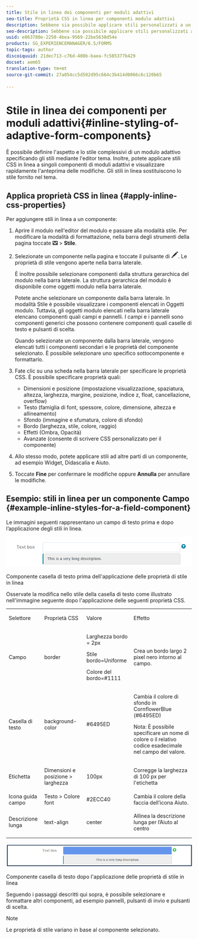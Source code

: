 ```yaml
---
title: Stile in linea dei componenti per moduli adattivi
seo-title: Proprietà CSS in linea per componenti modulo adattivi
description: Sebbene sia possibile applicare stili personalizzati a un modulo adattivo, è anche possibile applicare proprietà CSS in linea ai singoli componenti di un modulo adattivo.
seo-description: Sebbene sia possibile applicare stili personalizzati a un modulo adattivo, è anche possibile applicare proprietà CSS in linea ai singoli componenti di un modulo adattivo.
uuid: e863780e-2250-4bea-9569-22be5638d54e
products: SG_EXPERIENCEMANAGER/6.5/FORMS
topic-tags: author
discoiquuid: 21dec713-c76d-408b-baea-fc585377b429
docset: aem65
translation-type: tm+mt
source-git-commit: 27a054cc5d502d95c664c3b414d0066c6c120b65

---
```



# Stile in linea dei componenti per moduli adattivi{#inline-styling-of-adaptive-form-components}

È possibile definire l&#39;aspetto e lo stile complessivi di un modulo adattivo specificando gli stili mediante l&#39;editor [](../../forms/using/themes.md)tema. Inoltre, potete applicare stili CSS in linea a singoli componenti di moduli adattivi e visualizzare rapidamente l&#39;anteprima delle modifiche. Gli stili in linea sostituiscono lo stile fornito nel tema.

## Applica proprietà CSS in linea {#apply-inline-css-properties}

Per aggiungere stili in linea a un componente:

1. Aprire il modulo nell&#39;editor del modulo e passare alla modalità stile. Per modificare la modalità di formattazione, nella barra degli strumenti della pagina toccate ![quadro a discesa](assets/canvas-drop-down.png) > **Stile**.
1. Selezionate un componente nella pagina e toccate il pulsante di ![modifica](assets/edit-button.png). Le proprietà di stile vengono aperte nella barra laterale.

   È inoltre possibile selezionare componenti dalla struttura gerarchica del modulo nella barra laterale. La struttura gerarchica del modulo è disponibile come oggetti modulo nella barra laterale.

   Potete anche selezionare un componente dalla barra laterale. In modalità Stile è possibile visualizzare i componenti elencati in Oggetti modulo. Tuttavia, gli oggetti modulo elencati nella barra laterale elencano componenti quali campi e pannelli. I campi e i pannelli sono componenti generici che possono contenere componenti quali caselle di testo e pulsanti di scelta.

   Quando selezionate un componente dalla barra laterale, vengono elencati tutti i componenti secondari e le proprietà del componente selezionato. È possibile selezionare uno specifico sottocomponente e formattarlo.

1. Fate clic su una scheda nella barra laterale per specificare le proprietà CSS. È possibile specificare proprietà quali:

   * Dimensioni e posizione (impostazione visualizzazione, spaziatura, altezza, larghezza, margine, posizione, indice z, float, cancellazione, overflow)
   * Testo (famiglia di font, spessore, colore, dimensione, altezza e allineamento)
   * Sfondo (immagine e sfumatura, colore di sfondo)
   * Bordo (larghezza, stile, colore, raggio)
   * Effetti (Ombra, Opacità)
   * Avanzate (consente di scrivere CSS personalizzato per il componente)

1. Allo stesso modo, potete applicare stili ad altre parti di un componente, ad esempio Widget, Didascalia e Aiuto.
1. Toccate **Fine** per confermare le modifiche oppure **Annulla** per annullare le modifiche.

## Esempio: stili in linea per un componente Campo {#example-inline-styles-for-a-field-component}

Le immagini seguenti rappresentano un campo di testo prima e dopo l’applicazione degli stili in linea.

![Componente casella di testo prima dell&#39;applicazione dello stile in linea](assets/no-style.png)

Componente casella di testo prima dell&#39;applicazione delle proprietà di stile in linea

Osservate la modifica nello stile della casella di testo come illustrato nell&#39;immagine seguente dopo l&#39;applicazione delle seguenti proprietà CSS.

<table>
 <tbody>
  <tr>
   <td><p>Selettore</p> </td>
   <td><p>Proprietà CSS</p> </td>
   <td><p>Valore</p> </td>
   <td><p>Effetto</p> </td>
  </tr>
  <tr>
   <td><p>Campo</p> </td>
   <td><p>border</p> </td>
   <td><p>Larghezza bordo = 2px</p> <p>Stile bordo=Uniforme</p> <p>Colore del bordo=#1111</p> </td>
   <td><p>Crea un bordo largo 2 pixel nero intorno al campo.</p> </td>
  </tr>
  <tr>
   <td><p>Casella di testo</p> </td>
   <td><p>background-color</p> </td>
   <td><p>#6495ED</p> </td>
   <td><p>Cambia il colore di sfondo in CornflowerBlue (#6495ED)</p> <p>Nota: È possibile specificare un nome di colore o il relativo codice esadecimale nel campo del valore.</p> </td>
  </tr>
  <tr>
   <td><p>Etichetta</p> </td>
   <td><p>Dimensioni e posizione &gt; larghezza</p> </td>
   <td><p>100px</p> </td>
   <td><p>Corregge la larghezza di 100 px per l'etichetta</p> </td>
  </tr>
  <tr>
   <td>Icona guida campo</td>
   <td>Testo &gt; Colore font</td>
   <td>#2ECC40</td>
   <td>Cambia il colore della faccia dell’icona Aiuto.</td>
  </tr>
  <tr>
   <td><p>Descrizione lunga</p> </td>
   <td><p>text-align</p> </td>
   <td><p>center</p> </td>
   <td><p>Allinea la descrizione lunga per l’Aiuto al centro</p> </td>
  </tr>
 </tbody>
</table>

![Stile casella di testo dopo l&#39;applicazione dello stile in linea](assets/applied-style.png)

Componente casella di testo dopo l&#39;applicazione delle proprietà di stile in linea

Seguendo i passaggi descritti qui sopra, è possibile selezionare e formattare altri componenti, ad esempio pannelli, pulsanti di invio e pulsanti di scelta.

>[!NOTE]
>
>Le proprietà di stile variano in base al componente selezionato.

